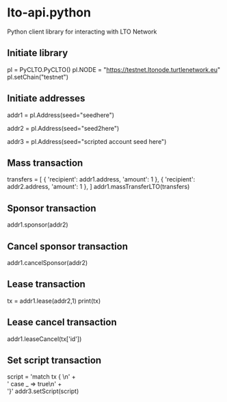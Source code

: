# lto-api.python
Python client library for interacting with LTO Network


## Initiate library
pl = PyCLTO.PyCLTO()
pl.NODE = "https://testnet.ltonode.turtlenetwork.eu"
pl.setChain("testnet")

## Initiate addresses
addr1 = pl.Address(seed="seedhere")

addr2 = pl.Address(seed="seed2here")

addr3 = pl.Address(seed="scripted account seed here")

## Mass transaction
transfers = [
{ 'recipient': addr1.address, 'amount': 1 },
{ 'recipient': addr2.address, 'amount': 1 },
]
addr1.massTransferLTO(transfers)

## Sponsor transaction
addr1.sponsor(addr2)

## Cancel sponsor transaction
addr1.cancelSponsor(addr2)

## Lease transaction
tx = addr1.lease(addr2,1)
print(tx)

## Lease cancel transaction
addr1.leaseCancel(tx['id'])

## Set script transaction
script = 'match tx { \n' + \
'  case _ => true\n' + \
'}'
addr3.setScript(script)

